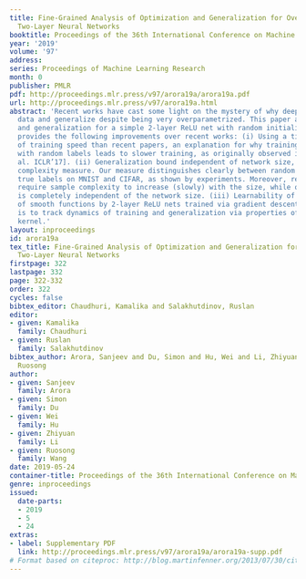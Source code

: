 ```yaml
---
title: Fine-Grained Analysis of Optimization and Generalization for Overparameterized
  Two-Layer Neural Networks
booktitle: Proceedings of the 36th International Conference on Machine Learning
year: '2019'
volume: '97'
address: 
series: Proceedings of Machine Learning Research
month: 0
publisher: PMLR
pdf: http://proceedings.mlr.press/v97/arora19a/arora19a.pdf
url: http://proceedings.mlr.press/v97/arora19a.html
abstract: 'Recent works have cast some light on the mystery of why deep nets fit any
  data and generalize despite being very overparametrized. This paper analyzes training
  and generalization for a simple 2-layer ReLU net with random initialization, and
  provides the following improvements over recent works: (i) Using a tighter characterization
  of training speed than recent papers, an explanation for why training a neural net
  with random labels leads to slower training, as originally observed in [Zhang et
  al. ICLR’17]. (ii) Generalization bound independent of network size, using a data-dependent
  complexity measure. Our measure distinguishes clearly between random labels and
  true labels on MNIST and CIFAR, as shown by experiments. Moreover, recent papers
  require sample complexity to increase (slowly) with the size, while our sample complexity
  is completely independent of the network size. (iii) Learnability of a broad class
  of smooth functions by 2-layer ReLU nets trained via gradient descent. The key idea
  is to track dynamics of training and generalization via properties of a related
  kernel.'
layout: inproceedings
id: arora19a
tex_title: Fine-Grained Analysis of Optimization and Generalization for Overparameterized
  Two-Layer Neural Networks
firstpage: 322
lastpage: 332
page: 322-332
order: 322
cycles: false
bibtex_editor: Chaudhuri, Kamalika and Salakhutdinov, Ruslan
editor:
- given: Kamalika
  family: Chaudhuri
- given: Ruslan
  family: Salakhutdinov
bibtex_author: Arora, Sanjeev and Du, Simon and Hu, Wei and Li, Zhiyuan and Wang,
  Ruosong
author:
- given: Sanjeev
  family: Arora
- given: Simon
  family: Du
- given: Wei
  family: Hu
- given: Zhiyuan
  family: Li
- given: Ruosong
  family: Wang
date: 2019-05-24
container-title: Proceedings of the 36th International Conference on Machine Learning
genre: inproceedings
issued:
  date-parts:
  - 2019
  - 5
  - 24
extras:
- label: Supplementary PDF
  link: http://proceedings.mlr.press/v97/arora19a/arora19a-supp.pdf
# Format based on citeproc: http://blog.martinfenner.org/2013/07/30/citeproc-yaml-for-bibliographies/
---
```

